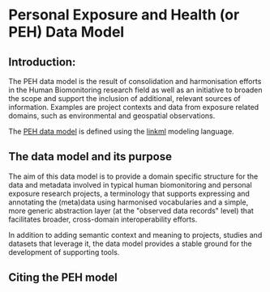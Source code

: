 # Personal Exposure and Health (or PEH) Data Model

## Introduction:
The PEH data model is the result of consolidation and harmonisation efforts in the Human Biomonitoring research field as well as an initiative to broaden the scope and support the inclusion of additional, relevant sources of information. Examples are project contexts and data from exposure related domains, such as environmental and geospatial observations.

The [PEH data model](https://github.com/eu-parc/parco-hbm/tree/main/linkml/schema) is defined using the [linkml](https://linkml.io/) modeling language.

## The data model and its purpose
The aim of this data model is to provide a domain specific structure for the data and metadata involved in typical human biomonitoring and personal exposure research projects, a terminology that supports expressing and annotating the (meta)data using harmonised vocabularies and a simple, more generic abstraction layer (at the "observed data records" level) that facilitates broader, cross-domain interoperability efforts.

In addition to adding semantic context and meaning to projects, studies and datasets that leverage it, the data model provides a stable ground for the development of supporting tools.

## Citing the PEH model
